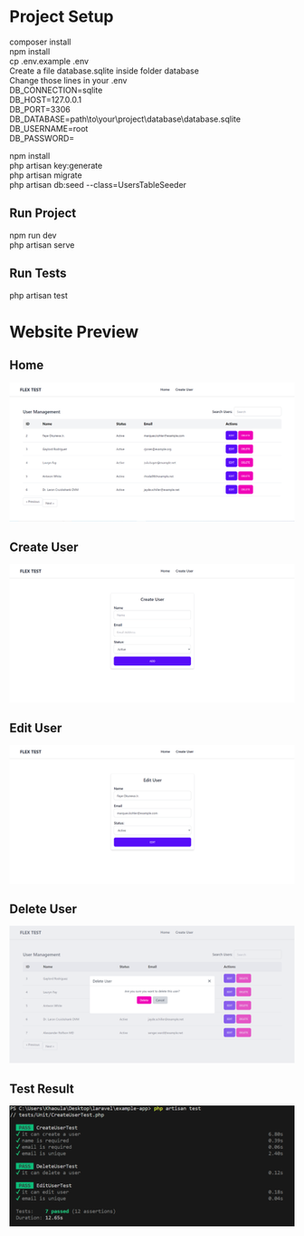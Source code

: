 # Project Setup

composer install  <br>
npm install   <br>
cp .env.example .env<br>
Create a file database.sqlite inside folder database <br>
Change those lines in your .env <br>
DB_CONNECTION=sqlite <br>
DB_HOST=127.0.0.1<br>
DB_PORT=3306<br>
DB_DATABASE=path\to\your\project\database\database.sqlite<br>
DB_USERNAME=root<br>
DB_PASSWORD=<br>

npm install <br>
php artisan key:generate <br>
 php artisan migrate  <br>
 php artisan db:seed --class=UsersTableSeeder<br>

 ## Run Project
 npm run dev<br>
 php artisan serve<br>


## Run Tests

php artisan test

# Website Preview
## Home
![Alt Text](./images/home.png)
## Create User
![Alt Text](./images/create-user.png)
## Edit User
![Alt Text](./images/edit-user.png)
## Delete User
![Alt Text](./images/delete-user.png)

## Test Result
![Alt Text](./images/Test.png)
